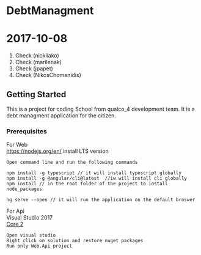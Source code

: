 # DebtManagment
# 2017-10-08

1. Check (nickliako)
2. Check (marilenak)
2. Check (jpapet)
3. Check (NikosChomenidis)


## Getting Started

This is a project for coding School from qualco_4 development team. It is a debt managment application
for the citizen.

### Prerequisites

For Web<br />
https://nodejs.org/en/ install LTS version

```
Open command line and run the following commands

npm install -g typescript // it will install typescript globally
npm install -g @angular/cli@latest  //iw will install cli globally
npm install // in the root folder of the project to install node_packages

ng serve --open // it will run the application on the default broswer
```

For Api <br />
Visual Studio 2017  <br />
[Core 2](https://www.microsoft.com/net/download/core)

```
Open visual studio
Right click on solution and restore nuget packages
Run only Web.Api project 
```


